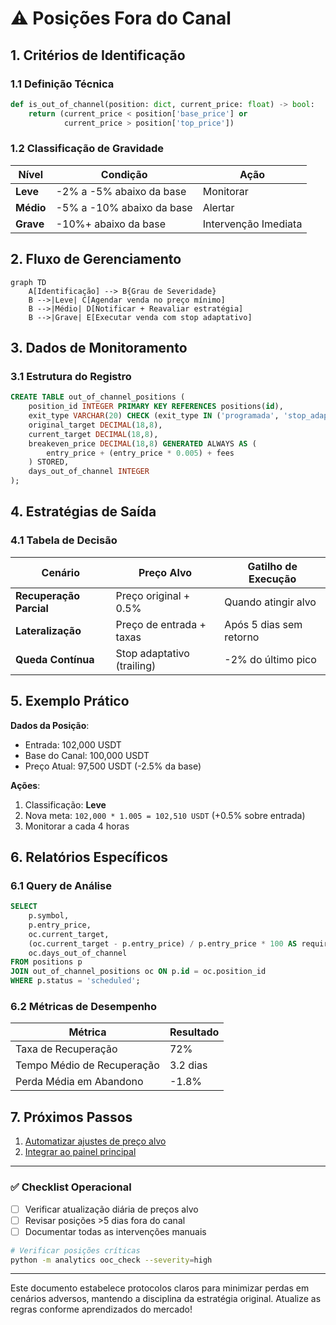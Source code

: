 # ⚠️ Posições Fora do Canal  


## 1. Critérios de Identificação  
### 1.1 Definição Técnica  
```python
def is_out_of_channel(position: dict, current_price: float) -> bool:
    return (current_price < position['base_price'] or 
            current_price > position['top_price'])
```

### 1.2 Classificação de Gravidade  
| Nível       | Condição                          | Ação                  |  
|-------------|-----------------------------------|-----------------------|  
| **Leve**    | -2% a -5% abaixo da base          | Monitorar             |  
| **Médio**   | -5% a -10% abaixo da base         | Alertar               |  
| **Grave**   | -10%+ abaixo da base              | Intervenção Imediata  |  

## 2. Fluxo de Gerenciamento  
```mermaid
graph TD
    A[Identificação] --> B{Grau de Severidade}
    B -->|Leve| C[Agendar venda no preço mínimo]
    B -->|Médio| D[Notificar + Reavaliar estratégia]
    B -->|Grave| E[Executar venda com stop adaptativo]
```

## 3. Dados de Monitoramento  
### 3.1 Estrutura do Registro  
```sql
CREATE TABLE out_of_channel_positions (
    position_id INTEGER PRIMARY KEY REFERENCES positions(id),
    exit_type VARCHAR(20) CHECK (exit_type IN ('programada', 'stop_adaptativo', 'manual')),
    original_target DECIMAL(18,8),
    current_target DECIMAL(18,8),
    breakeven_price DECIMAL(18,8) GENERATED ALWAYS AS (
        entry_price + (entry_price * 0.005) + fees
    ) STORED,
    days_out_of_channel INTEGER
);
```

## 4. Estratégias de Saída  
### 4.1 Tabela de Decisão  
| Cenário                | Preço Alvo                 | Gatilho de Execução          |  
|------------------------|----------------------------|-------------------------------|  
| **Recuperação Parcial**| Preço original + 0.5%      | Quando atingir alvo           |  
| **Lateralização**      | Preço de entrada + taxas   | Após 5 dias sem retorno       |  
| **Queda Contínua**     | Stop adaptativo (trailing) | -2% do último pico            |  

## 5. Exemplo Prático  
**Dados da Posição**:  
- Entrada: 102,000 USDT  
- Base do Canal: 100,000 USDT  
- Preço Atual: 97,500 USDT (-2.5% da base)  

**Ações**:  
1. Classificação: **Leve**  
2. Nova meta: `102,000 * 1.005 = 102,510 USDT` (+0.5% sobre entrada)  
3. Monitorar a cada 4 horas  

## 6. Relatórios Específicos  
### 6.1 Query de Análise  
```sql
SELECT 
    p.symbol,
    p.entry_price,
    oc.current_target,
    (oc.current_target - p.entry_price) / p.entry_price * 100 AS required_gain,
    oc.days_out_of_channel
FROM positions p
JOIN out_of_channel_positions oc ON p.id = oc.position_id
WHERE p.status = 'scheduled';
```

### 6.2 Métricas de Desempenho  
| Métrica                     | Resultado |  
|-----------------------------|-----------|  
| Taxa de Recuperação         | 72%       |  
| Tempo Médio de Recuperação  | 3.2 dias  |  
| Perda Média em Abandono     | -1.8%     |  

## 7. Próximos Passos  
1. [Automatizar ajustes de preço alvo](#)  
2. [Integrar ao painel principal](#)  

---

### ✅ Checklist Operacional  
- [ ] Verificar atualização diária de preços alvo  
- [ ] Revisar posições >5 dias fora do canal  
- [ ] Documentar todas as intervenções manuais  

```bash
# Verificar posições críticas
python -m analytics ooc_check --severity=high
``` 

---

Este documento estabelece protocolos claros para minimizar perdas em cenários adversos, mantendo a disciplina da estratégia original. Atualize as regras conforme aprendizados do mercado!